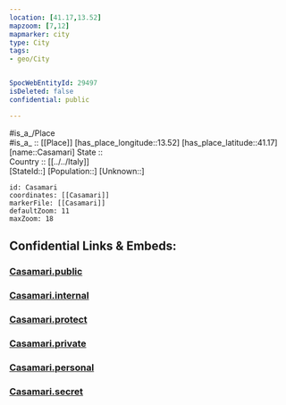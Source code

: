 ```yaml
---
location: [41.17,13.52] 
mapzoom: [7,12] 
mapmarker: city 
type: City
tags:
- geo/City


SpocWebEntityId: 29497
isDeleted: false
confidential: public

---
```

#is_a_/Place  
#is_a_ :: [[Place]] 
[has_place_longitude::13.52] 
[has_place_latitude::41.17] 
[name::Casamari] 
State ::  
Country :: [[../../Italy]]  
[StateId::] 
[Population::] 
[Unknown::] 


```leaflet
id: Casamari
coordinates: [[Casamari]] 
markerFile: [[Casamari]] 
defaultZoom: 11 
maxZoom: 18
```


## Confidential Links & Embeds: 

### [Casamari.public](/_public/\Earth\Continent\Europe\Europe~South\Italy\CityCasamari.public.md) 

### [Casamari.internal](/_internal/\Earth\Continent\Europe\Europe~South\Italy\CityCasamari.internal.md) 

### [Casamari.protect](/_protect/\Earth\Continent\Europe\Europe~South\Italy\CityCasamari.protect.md) 

### [Casamari.private](/_private/\Earth\Continent\Europe\Europe~South\Italy\CityCasamari.private.md) 

### [Casamari.personal](/_personal/\Earth\Continent\Europe\Europe~South\Italy\CityCasamari.personal.md) 

### [Casamari.secret](/_secret/\Earth\Continent\Europe\Europe~South\Italy\CityCasamari.secret.md)

